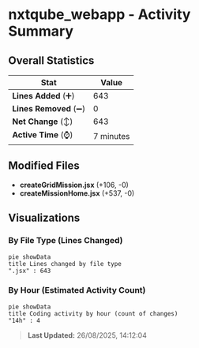 # nxtqube_webapp - Activity Summary 

## Overall Statistics

| Stat                   | Value                                                             |
| ---------------------- | ----------------------------------------------------------------- |
| **Lines Added** (➕)   | 643                                          |
| **Lines Removed** (➖) | 0                                        |
| **Net Change** (↕)    | 643                |
| **Active Time** (⌚)   | 7 minutes |


## Modified Files
- **createGridMission.jsx** (+106, -0)
- **createMissionHome.jsx** (+537, -0)

## Visualizations

### By File Type (Lines Changed)

```mermaid
pie showData
title Lines changed by file type
".jsx" : 643
```

### By Hour (Estimated Activity Count)

```mermaid
pie showData
title Coding activity by hour (count of changes)
"14h" : 4
```


> **Last Updated:** 26/08/2025, 14:12:04